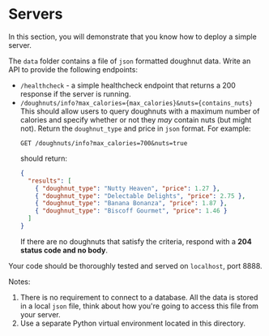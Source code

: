 # Servers

In this section, you will demonstrate that you know how to deploy a simple server.

The `data` folder contains a file of `json` formatted doughnut data. Write an API to provide the following endpoints:

- `/healthcheck` - a simple healthcheck endpoint that returns a 200 response if the server is running.
- `/doughnuts/info?max_calories={max_calories}&nuts={contains_nuts}`
  This should allow users to query doughnuts with a maximum number of calories and specify whether or
  not they _may_ contain nuts (but might not). Return the `doughnut_type` and price in `json` format. For
  example:
  ```
  GET /doughnuts/info?max_calories=700&nuts=true
  ```
  should return:
  ```json
  {
    "results": [
      { "doughnut_type": "Nutty Heaven", "price": 1.27 },
      { "doughnut_type": "Delectable Delights", "price": 2.75 },
      { "doughnut_type": "Banana Bonanza", "price": 1.87 },
      { "doughnut_type": "Biscoff Gourmet", "price": 1.46 }
    ]
  }
  ```
  If there are no doughnuts that satisfy the criteria, respond with a **204 status code and no body**.

Your code should be thoroughly tested and served on `localhost`, port 8888.

Notes:

1. There is no requirement to connect to a database. All the data is stored in a local `json` file, think about how you're going to access this file from your server.
2. Use a separate Python virtual environment located in this directory.

